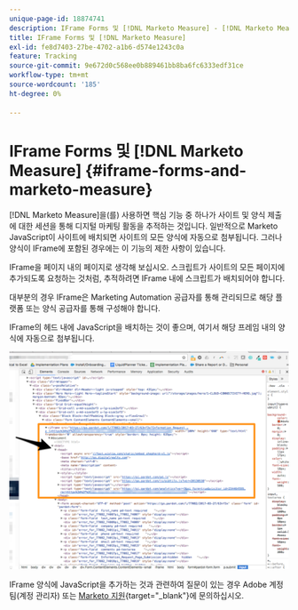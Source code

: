 ```yaml
---
unique-page-id: 18874741
description: IFrame Forms 및 [!DNL Marketo Measure] - [!DNL Marketo Measure]
title: IFrame Forms 및 [!DNL Marketo Measure]
exl-id: fe8d7403-27be-4702-a1b6-d574e1243c0a
feature: Tracking
source-git-commit: 9e672d0c568ee0b889461bb8ba6fc6333edf31ce
workflow-type: tm+mt
source-wordcount: '185'
ht-degree: 0%

---
```


# IFrame Forms 및 [!DNL Marketo Measure] {#iframe-forms-and-marketo-measure}

[!DNL Marketo Measure]을(를) 사용하면 핵심 기능 중 하나가 사이트 및 양식 제출에 대한 세션을 통해 디지털 마케팅 활동을 추적하는 것입니다. 일반적으로 Marketo JavaScript이 사이트에 배치되면 사이트의 모든 양식에 자동으로 첨부됩니다. 그러나 양식이 IFrame에 포함된 경우에는 이 기능의 제한 사항이 있습니다.

IFrame을 페이지 내의 페이지로 생각해 보십시오. 스크립트가 사이트의 모든 페이지에 추가되도록 요청하는 것처럼, 추적하려면 IFrame 내에 스크립트가 배치되어야 합니다.

대부분의 경우 IFrame은 Marketing Automation 공급자를 통해 관리되므로 해당 플랫폼 또는 양식 공급자를 통해 구성해야 합니다.

IFrame의 헤드 내에 JavaScript을 배치하는 것이 좋으며, 여기서 해당 프레임 내의 양식에 자동으로 첨부됩니다.

![](assets/1-1.png)

IFrame 양식에 JavaScript을 추가하는 것과 관련하여 질문이 있는 경우 Adobe 계정 팀(계정 관리자) 또는 [Marketo 지원](https://nation.marketo.com/t5/support/ct-p/Support){target="_blank"}에 문의하십시오.

